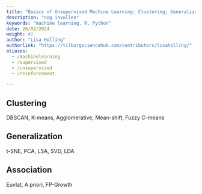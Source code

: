 ```yaml
---
title: "Basics of Unsupervised Machine Learning: Clustering, Generalization, and Association"
description: "nog invullen"
keywords: "machine learning, R, Python"
date: 26/02/2024
weight: #1
author: "Lisa Holling"
authorlink: "https://tilburgsciencehub.com/contributors/lisaholling/"
aliases:
  - /machinelearning
  - /supervised
  - /unsupervised
  - /reinforcement

---
```


## Clustering
DBSCAN, K-means, Agglomerative, Mean-shift, Fuzzy C-means

## Generalization
t-SNE, PCA, LSA, SVD, LDA

## Association
Euvlat, A priori, FP-Growth